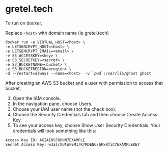 # gretel.tech

To run on docker,

Replace `<host>` with domain name (ie gretel.tech)
```
docker run -e VIRTUAL_HOST=<host> \
-e LETSENCRYPT_HOST=<host> \
-e LETSENCRYPT_EMAIL=<email> \
-e S3_ACCESSKEY=<key> \
-e S3_SECRETKEY=<secret> \
-e S3_BUCKETNAME=<bucket> \
-e S3_BUCKETREGION=<region> \
-d --restart=always --name=<host>  -v `pwd`:/var/lib/ghost ghost
```

After creating an AWS S3 bucket and a user with permission to access that bucket,
1. Open the IAM console.
2. In the navigation pane, choose Users.
3. Choose your IAM user name (not the check box).
4. Choose the Security Credentials tab and then choose Create Access Key.
5. To see your access key, choose Show User Security Credentials. Your credentials will look something like this:
  ```
  Access Key ID: AKIAIOSFODNN7EXAMPLE
  Secret Access Key: wJalrXUtnFEMI/K7MDENG/bPxRfiCYEXAMPLEKEY
  ```